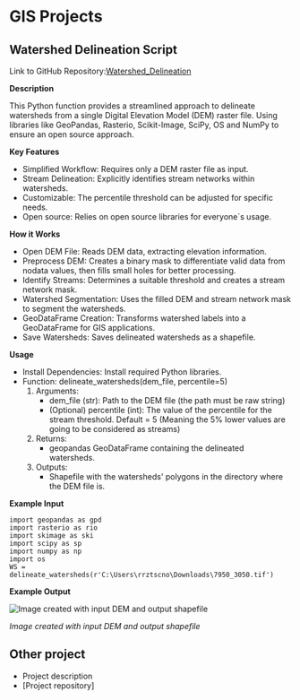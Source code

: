 # GIS Projects
## Watershed Delineation Script
Link to GitHub Repository:[Watershed_Delineation](https://github.com/RoyRuizT/RoyRuizT.github.io/tree/Watershed_Delineation)

**Description**

This Python function provides a streamlined approach to delineate watersheds from a single Digital Elevation Model (DEM) raster file. Using libraries like GeoPandas, Rasterio, Scikit-Image, SciPy, OS and NumPy to ensure an open source approach.

**Key Features**
- Simplified Workflow: Requires only a DEM raster file as input.
- Stream Delineation: Explicitly identifies stream networks within watersheds.
- Customizable: The percentile threshold can be adjusted for specific needs.
- Open source: Relies on open source libraries for everyone´s usage.

**How it Works**
- Open DEM File: Reads DEM data, extracting elevation information.
- Preprocess DEM: Creates a binary mask to differentiate valid data from nodata values, then fills small holes for better processing.
- Identify Streams: Determines a suitable threshold and creates a stream network mask.
- Watershed Segmentation: Uses the filled DEM and stream network mask to segment the watersheds.
- GeoDataFrame Creation: Transforms watershed labels into a GeoDataFrame for GIS applications.
- Save Watersheds: Saves delineated watersheds as a shapefile.

**Usage**
- Install Dependencies: Install required Python libraries.
- Function: delineate_watersheds(dem_file, percentile=5)
  1. Arguments:
     - dem_file (str): Path to the DEM file (the path must be raw string)
     - (Optional) percentile (int): The value of the percentile for the stream threshold. Default = 5 (Meaning the 5% lower values are going to be considered as streams)    
  2. Returns:
        - geopandas GeoDataFrame containing the delineated watersheds.
  3. Outputs:
        - Shapefile with the watersheds' polygons in the directory where the DEM file is.
      
**Example Input**

`import geopandas as gpd`  
`import rasterio as rio`  
`import skimage as ski`  
`import scipy as sp`  
`import numpy as np`  
`import os`  
`WS = delineate_watersheds(r'C:\Users\rrztscno\Downloads\7950_3050.tif')`  

**Example Output**

![Image created with input DEM and output shapefile](https://github.com/user-attachments/assets/8fff706a-b4ef-4af5-a56b-9644936c8123)

*Image created with input DEM and output shapefile*



## Other project
- Project description
- [Project repository]

